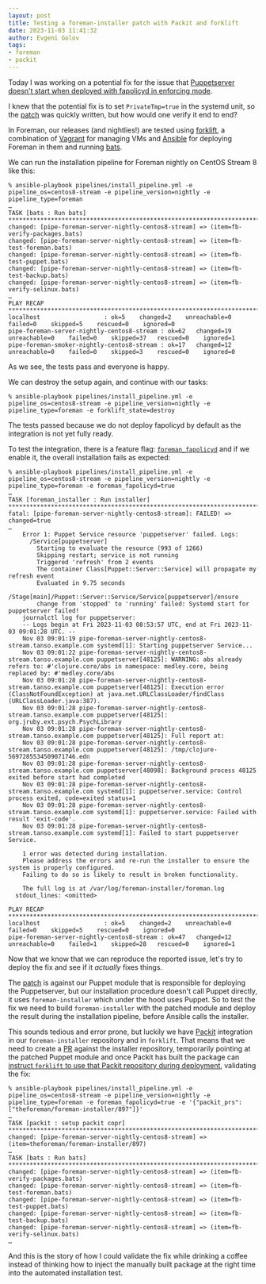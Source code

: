 ```yaml
---
layout: post
title: Testing a foreman-installer patch with Packit and forklift
date: 2023-11-03 11:41:32
author: Evgeni Golov
tags:
- foreman
- packit
---
```


Today I was working on a potential fix for the issue that [Puppetserver doesn't start when deployed with fapolicyd in enforcing mode](https://github.com/theforeman/foreman-fapolicyd/issues/7).

I knew that the potential fix is to set `PrivateTmp=true` in the systemd unit, so the [patch](https://github.com/theforeman/puppet-puppet/pull/892) was quickly written, but how would one verify it end to end?

<!--more-->

In Foreman, our releases (and nightlies!) are tested using [forklift](https://github.com/theforeman/foreman), a combination of [Vagrant](https://www.vagrantup.com/) for managing VMs and [Ansible](https://www.ansible.com/) for deploying Foreman in them and running [bats](https://github.com/bats-core/bats-core).

We can run the installation pipeline for Foreman nightly on CentOS Stream 8 like this:

```console
% ansible-playbook pipelines/install_pipeline.yml -e pipeline_os=centos8-stream -e pipeline_version=nightly -e pipeline_type=foreman
…
TASK [bats : Run bats] *************************************************************************************************************
changed: [pipe-foreman-server-nightly-centos8-stream] => (item=fb-verify-packages.bats)
changed: [pipe-foreman-server-nightly-centos8-stream] => (item=fb-test-foreman.bats)
changed: [pipe-foreman-server-nightly-centos8-stream] => (item=fb-test-puppet.bats)
changed: [pipe-foreman-server-nightly-centos8-stream] => (item=fb-test-backup.bats)
changed: [pipe-foreman-server-nightly-centos8-stream] => (item=fb-verify-selinux.bats)
…
PLAY RECAP *************************************************************************************************************************
localhost                  : ok=5    changed=2    unreachable=0    failed=0    skipped=5    rescued=0    ignored=0
pipe-foreman-server-nightly-centos8-stream : ok=62   changed=19   unreachable=0    failed=0    skipped=37   rescued=0    ignored=1
pipe-foreman-smoker-nightly-centos8-stream : ok=17   changed=12   unreachable=0    failed=0    skipped=3    rescued=0    ignored=0
```

As we see, the tests pass and everyone is happy.

We can destroy the setup again, and continue with our tasks:

```console
% ansible-playbook pipelines/install_pipeline.yml -e pipeline_os=centos8-stream -e pipeline_version=nightly -e pipeline_type=foreman -e forklift_state=destroy
```

The tests passed because we do not deploy fapolicyd by default as the integration is not yet fully ready.

To test the integration, there is a feature flag: [`foreman_fapolicyd`](https://github.com/theforeman/forklift/pull/1724) and if we enable it, the overall installation fails as expected:

```console
% ansible-playbook pipelines/install_pipeline.yml -e pipeline_os=centos8-stream -e pipeline_version=nightly -e pipeline_type=foreman -e foreman_fapolicyd=true
…
TASK [foreman_installer : Run installer] *******************************************************************************************
fatal: [pipe-foreman-server-nightly-centos8-stream]: FAILED! => changed=true
…
    Error 1: Puppet Service resource 'puppetserver' failed. Logs:
      /Service[puppetserver]
        Starting to evaluate the resource (993 of 1266)
        Skipping restart; service is not running
        Triggered 'refresh' from 2 events
        The container Class[Puppet::Server::Service] will propagate my refresh event
        Evaluated in 9.75 seconds
      /Stage[main]/Puppet::Server::Service/Service[puppetserver]/ensure
        change from 'stopped' to 'running' failed: Systemd start for puppetserver failed!
    journalctl log for puppetserver:
    -- Logs begin at Fri 2023-11-03 08:53:57 UTC, end at Fri 2023-11-03 09:01:28 UTC. --
    Nov 03 09:01:19 pipe-foreman-server-nightly-centos8-stream.tanso.example.com systemd[1]: Starting puppetserver Service...
    Nov 03 09:01:22 pipe-foreman-server-nightly-centos8-stream.tanso.example.com puppetserver[48125]: WARNING: abs already refers to: #'clojure.core/abs in namespace: medley.core, being replaced by: #'medley.core/abs
    Nov 03 09:01:28 pipe-foreman-server-nightly-centos8-stream.tanso.example.com puppetserver[48125]: Execution error (ClassNotFoundException) at java.net.URLClassLoader/findClass (URLClassLoader.java:387).
    Nov 03 09:01:28 pipe-foreman-server-nightly-centos8-stream.tanso.example.com puppetserver[48125]: org.jruby.ext.psych.PsychLibrary
    Nov 03 09:01:28 pipe-foreman-server-nightly-centos8-stream.tanso.example.com puppetserver[48125]: Full report at:
    Nov 03 09:01:28 pipe-foreman-server-nightly-centos8-stream.tanso.example.com puppetserver[48125]: /tmp/clojure-5697285534509071746.edn
    Nov 03 09:01:28 pipe-foreman-server-nightly-centos8-stream.tanso.example.com puppetserver[48098]: Background process 48125 exited before start had completed
    Nov 03 09:01:28 pipe-foreman-server-nightly-centos8-stream.tanso.example.com systemd[1]: puppetserver.service: Control process exited, code=exited status=1
    Nov 03 09:01:28 pipe-foreman-server-nightly-centos8-stream.tanso.example.com systemd[1]: puppetserver.service: Failed with result 'exit-code'.
    Nov 03 09:01:28 pipe-foreman-server-nightly-centos8-stream.tanso.example.com systemd[1]: Failed to start puppetserver Service.

    1 error was detected during installation.
    Please address the errors and re-run the installer to ensure the system is properly configured.
    Failing to do so is likely to result in broken functionality.

    The full log is at /var/log/foreman-installer/foreman.log
  stdout_lines: <omitted>

PLAY RECAP *************************************************************************************************************************
localhost                  : ok=5    changed=2    unreachable=0    failed=0    skipped=5    rescued=0    ignored=0
pipe-foreman-server-nightly-centos8-stream : ok=47   changed=12   unreachable=0    failed=1    skipped=28   rescued=0    ignored=1
```

Now that we know that we can reproduce the reported issue, let's try to deploy the fix and see if it *actually* fixes things.

The [patch](https://github.com/theforeman/puppet-puppet/pull/892) is against our Puppet module that is responsible for deploying the Puppetserver, but our installation procedure doesn't call Puppet directly, it uses `foreman-installer` which under the hood uses Puppet. So to test the fix we need to build `foreman-installer` with the patched module and deploy the result during the installation pipeline, before Ansible calls the installer.

This sounds tedious and error prone, but luckily we have [Packit](https://packit.dev/) integration in our `foreman-installer` repository and in `forklift`. That means that we need to create a [PR](https://github.com/theforeman/foreman-installer/pull/897) against the installer repository, temporarily pointing at the patched Puppet module and once Packit has built the package can [instruct `forklift` to use that Packit repository during deployment](https://theforeman.github.io/forklift/development/#packit-pr-builds), validating the fix:


```console
% ansible-playbook pipelines/install_pipeline.yml -e pipeline_os=centos8-stream -e pipeline_version=nightly -e pipeline_type=foreman -e foreman_fapolicyd=true -e '{"packit_prs":["theforeman/foreman-installer/897"]}'
…
TASK [packit : setup packit copr] **************************************************************************************************
changed: [pipe-foreman-server-nightly-centos8-stream] => (item=theforeman/foreman-installer/897)
…
TASK [bats : Run bats] *************************************************************************************************************
changed: [pipe-foreman-server-nightly-centos8-stream] => (item=fb-verify-packages.bats)
changed: [pipe-foreman-server-nightly-centos8-stream] => (item=fb-test-foreman.bats)
changed: [pipe-foreman-server-nightly-centos8-stream] => (item=fb-test-puppet.bats)
changed: [pipe-foreman-server-nightly-centos8-stream] => (item=fb-test-backup.bats)
changed: [pipe-foreman-server-nightly-centos8-stream] => (item=fb-verify-selinux.bats)
…
```

And this is the story of how I could validate the fix while drinking a coffee instead of thinking how to inject the manually built package at the right time into the automated installation test.
